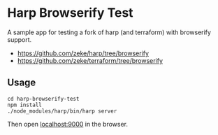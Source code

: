 # Harp Browserify Test

A sample app for testing a fork of harp (and terraform) with browserify support.

- https://github.com/zeke/harp/tree/browserify
- https://github.com/zeke/terraform/tree/browserify

## Usage

```
cd harp-browserify-test
npm install
./node_modules/harp/bin/harp server
```

Then open [localhost:9000](http://localhost:9000) in the browser.